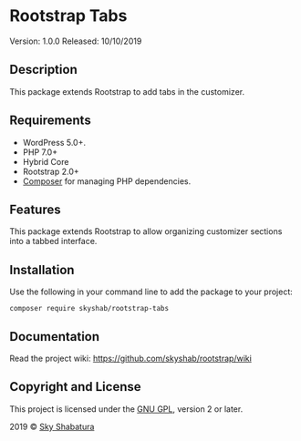 # Rootstrap Tabs
Version: 1.0.0
Released: 10/10/2019

## Description
This package extends Rootstrap to add tabs in the customizer.

## Requirements
* WordPress 5.0+.
* PHP 7.0+
* Hybrid Core
* Rootstrap 2.0+
* [Composer](https://getcomposer.org/) for managing PHP dependencies.

## Features
This package extends Rootstrap to allow organizing customizer sections into a tabbed interface.

## Installation
Use the following in your command line to add the package to your project:

``` composer require skyshab/rootstrap-tabs ```

## Documentation
Read the project wiki: https://github.com/skyshab/rootstrap/wiki

## Copyright and License
This project is licensed under the [GNU GPL](http://www.gnu.org/licenses/old-licenses/gpl-2.0.html), version 2 or later.

2019 &copy; [Sky Shabatura](https://github.com/skyshab)
